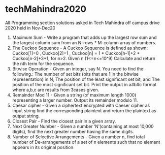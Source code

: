 # techMahindra2020
All Programming section solutions asked in Tech Mahindra off campus drive 2020 held in Nov-Dec20
1. Maximum Sum -  Write a program that adds up the largest row sum and the largest column sum from an N-rows * M-column array of numbers.
2. The Cuckoo Sequence - A Cuckoo Sequence is defined as shown: Cuckoo[1]=0 , Cuckoo[2]=1 , Cuckoo[n] = 1 * Cuckoo[n-1]+2 * Cuckoo[n-2]+3*1, for n>2. Given n (1<=n<=10^9) Calculate and return the nth term for the sequence.
3. Bitwise Operation - Given an integer, say N. You need to find the following.: The number of set bits (bits that are 1 in the bitwise representation) in N, The position of the least significant set bit, and The position of the most significant set bit. Print the output in a#b#c format where a,b,c are results from 3cases given.
4. Remainder Mod 11 - Given a string (of maximum length 1000) representing a larger number. Output its remainder modulo 11.
5. Caesar cipher - Given a ciphertext encrypted with Caeser cipher as input string find the corresponding plaintext and return the plaintext as output string.
6. Closest Pair - Find the closest pair in a given array.
7. Next Greater Number - Given a number 'N'(containing at most 10,000 digits), find the next greater number having the same digits.
8. Number of Selective Arrangements - Given a number n, find total number of De-arrangements of a set of n elements such that no element appears in its original position
